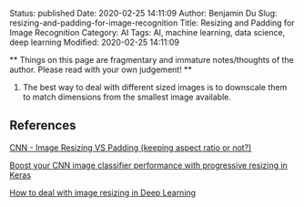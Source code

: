 Status: published
Date: 2020-02-25 14:11:09
Author: Benjamin Du
Slug: resizing-and-padding-for-image-recognition
Title: Resizing and Padding for Image Recognition
Category: AI
Tags: AI, machine learning, data science, deep learning
Modified: 2020-02-25 14:11:09

**
Things on this page are fragmentary and immature notes/thoughts of the author.
Please read with your own judgement!
**

1. The best way to deal with different sized images 
    is to downscale them to match dimensions from the smallest image available.

## References

[CNN - Image Resizing VS Padding (keeping aspect ratio or not?)](https://stackoverflow.com/questions/47697622/cnn-image-resizing-vs-padding-keeping-aspect-ratio-or-not/49882055#49882055)

[Boost your CNN image classifier performance with progressive resizing in Keras](https://towardsdatascience.com/boost-your-cnn-image-classifier-performance-with-progressive-resizing-in-keras-a7d96da06e20)

[How to deal with image resizing in Deep Learning](https://medium.com/neuronio/how-to-deal-with-image-resizing-in-deep-learning-e5177fad7d89)

